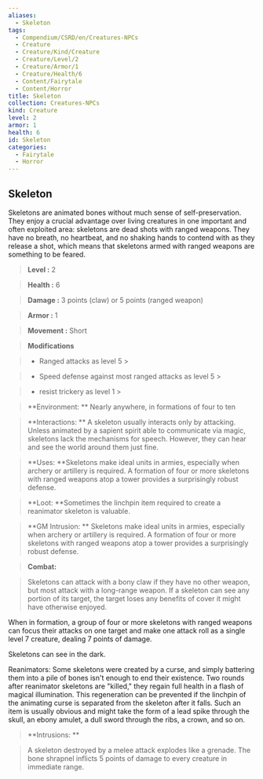 ```yaml
---
aliases:
  - Skeleton
tags:
  - Compendium/CSRD/en/Creatures-NPCs
  - Creature
  - Creature/Kind/Creature
  - Creature/Level/2
  - Creature/Armor/1
  - Creature/Health/6
  - Content/Fairytale
  - Content/Horror
title: Skeleton
collection: Creatures-NPCs
kind: Creature
level: 2
armor: 1
health: 6
id: Skeleton
categories:
  - Fairytale
  - Horror
---
```

## Skeleton    
Skeletons are animated bones without much sense of self-preservation. They enjoy a crucial advantage over living creatures in one important and often exploited area: skeletons are dead shots with ranged weapons. They have no breath, no heartbeat, and no shaking hands to contend with as they release a shot, which means that skeletons armed with ranged weapons are something to be feared.    
  
    
> **Level :** 2    
> **Health :** 6    
> **Damage :** 3 points (claw) or 5 points (ranged weapon)    
> **Armor :** 1    
> **Movement :** Short    
> **Modifications**    
>- Ranged attacks as level 5 >  
>    
>- Speed defense against most ranged attacks as level 5 >  
>    
>- resist trickery as level 1 >  
>    
> **Environment: ** Nearly anywhere, in formations of four to ten    
> **Interactions: ** A skeleton usually interacts only by attacking. Unless animated by a sapient spirit able to communicate via magic, skeletons lack the mechanisms for speech. However, they can hear and see the world around them just fine.    
> **Uses: **Skeletons make ideal units in armies, especially when archery or artillery is required. A formation of four or more skeletons with ranged weapons atop a tower provides a surprisingly robust defense.    
> **Loot: **Sometimes the linchpin item required to create a reanimator skeleton is valuable.    
> **GM Intrusion: ** Skeletons make ideal units in armies, especially when archery or artillery is required. A formation of four or more skeletons with ranged weapons atop a tower provides a surprisingly robust defense.    
  
> **Combat:**   
> Skeletons can attack with a bony claw if they have no other weapon, but most attack with a long-range weapon. If a skeleton can see any portion of its target, the target loses any benefits of cover it might have otherwise enjoyed.  
When in formation, a group of four or more skeletons with ranged weapons can focus their attacks on one target and make one attack roll as a single level 7 creature, dealing 7 points of damage.  
Skeletons can see in the dark.  
Reanimators: Some skeletons were created by a curse, and simply battering them into a pile of bones isn't enough to end their existence. Two rounds after reanimator skeletons are "killed," they regain full health in a flash of magical illumination. This regeneration can be prevented if the linchpin of the animating curse is separated from the skeleton after it falls. Such an item is usually obvious and might take the form of a lead spike through the skull, an ebony amulet, a dull sword through the ribs, a crown, and so on.    
    
  
> **Intrusions: **   
> A skeleton destroyed by a melee attack explodes like a grenade. The bone shrapnel inflicts 5 points of damage to every creature in immediate range.    

